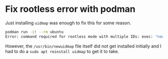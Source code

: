 # Fix rootless error with podman

Just installing `uidmap` was enough to fix this for some reason.

```sh
podman run -it --rm ubuntu
Error: command required for rootless mode with multiple IDs: exec: "newuidmap": executable file not found in $PATH
```

However, the `/usr/bin/newuidmap` file itself did not get installed initially and I had to do a `sudo apt reinstall uidmap` to get it to take.

